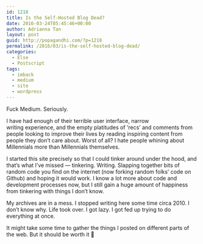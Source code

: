```yaml
---
id: 1218
title: Is the Self-Hosted Blog Dead?
date: 2016-03-24T05:45:46+00:00
author: Adrianna Tan
layout: post
guid: http://popagandhi.com/?p=1218
permalink: /2016/03/is-the-self-hosted-blog-dead/
categories:
  - Else
  - Postscript
tags:
  - imback
  - medium
  - site
  - wordpress
---
```

Fuck Medium. Seriously.

I have had enough of their terrible user interface, narrow writing experience, and the empty platitudes of &#8216;recs&#8217; and comments from people looking to improve their lives by reading inspiring content from people they don&#8217;t care about. Worst of all? I hate people whining about Millennials more than Millennials themselves.

I started this site precisely so that I could tinker around under the hood, and that&#8217;s what I&#8217;ve missed — tinkering. Writing. Slapping together bits of random code you find on the internet (now forking random folks&#8217; code on Github) and hoping it would work. I know a lot more about code and development processes now, but I still gain a huge amount of happiness from tinkering with things I don&#8217;t know.

My archives are in a mess. I stopped writing here some time circa 2010. I don&#8217;t know why. Life took over. I got lazy. I got fed up trying to do everything at once. 

It might take some time to gather the things I posted on different parts of the web. But it should be worth it 🙂
